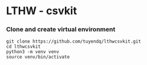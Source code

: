 # LTHW - csvkit

### Clone and create virtual environment
```
git clone https://github.com/tuyendq/lthwcsvkit.git
cd lthwcsvkit
python3 -m venv venv
source venv/bin/activate
```
